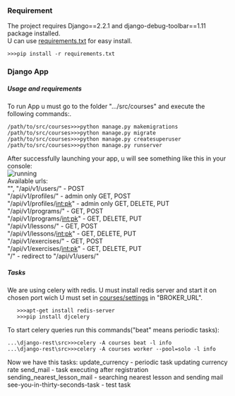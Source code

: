 ### Requirement
The project requires Django==2.2.1 and django-debug-toolbar==1.11 package installed.<br>
U can use [requirements.txt](/src/requirements.txt) for easy install.<br>
```
>>>pip install -r requirements.txt
```
### Django App <br>
##### Usage and requirements
To run App u must go to the folder ".../src/courses" and execute the following commands:.<br>
```
/path/to/src/courses>>>python manage.py makemigrations
/path/to/src/courses>>>python manage.py migrate
/path/to/src/courses>>>python manage.py createsuperuser
/path/to/src/courses>>>python manage.py runserver
```
After successfully launching your app, u will see something like this in your console:<br>
![running](https://github.com/django-rest/tree/master/share/images/courses_init.jpg)<br>
Available urls:<br>
"", "/api/v1/users/"         -  POST<br>
"/api/v1/profiles/"          -  admin only GET, POST<br>
"/api/v1/profiles/<int:pk>"  -  admin only GET, DELETE, PUT<br>
"/api/v1/programs/"          -  GET, POST<br>
"/api/v1/programs/<int:pk>"  -  GET, DELETE, PUT<br>
"/api/v1/lessons/"           -  GET, POST<br>
"/api/v1/lessons/<int:pk>"   -  GET, DELETE, PUT<br>
"/api/v1/exercises/"         -  GET, POST<br>
"/api/v1/exercises/<int:pk>" -  GET, DELETE, PUT<br>
"<page>/"                     -  redirect to "/api/v1/users/"<br>

##### Tasks
We are using celery with redis.
U must install redis server and start it on chosen port wich U must set in [courses/settings](/src/courses/settings) in "BROKER_URL".
```
   >>>apt-get install redis-server
   >>>pip install djcelery
```
To start celery queries run this commands("beat" means periodic tasks):
```
...\django-rest\src>>>celery -A courses beat -l info
...\django-rest\src>>>celery -A courses worker --pool=solo -l info
```
Now we have this tasks:
update_currency             - periodic task updating currency rate
send_mail                   - task executing after registration
sending_nearest_lesson_mail - searching nearest lesson and sending mail
see-you-in-thirty-seconds-task  - test task